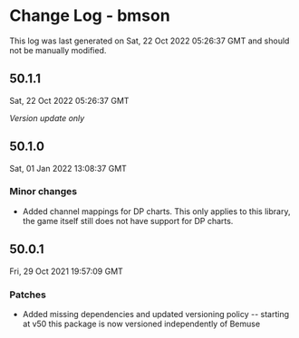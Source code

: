 # Change Log - bmson

This log was last generated on Sat, 22 Oct 2022 05:26:37 GMT and should not be manually modified.

## 50.1.1
Sat, 22 Oct 2022 05:26:37 GMT

_Version update only_

## 50.1.0
Sat, 01 Jan 2022 13:08:37 GMT

### Minor changes

- Added channel mappings for DP charts. This only applies to this library, the game itself still does not have support for DP charts.

## 50.0.1
Fri, 29 Oct 2021 19:57:09 GMT

### Patches

- Added missing dependencies and updated versioning policy -- starting at v50 this package is now versioned independently of Bemuse

